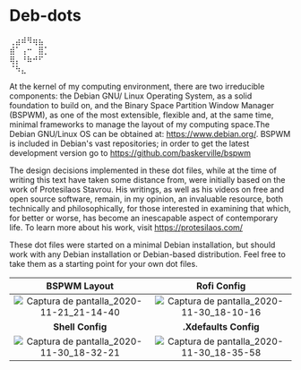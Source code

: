 # Deb-dots
⢀⣴⠾⠻⢶⣦⠀  
⣾⠁⢠⠒⠀⣿⡁  
⢿⡄⠘⠷⠚⠋⠀  
⠈⠳⣄⠀⠀⠀
   
     


At the kernel of my computing environment, there are two irreducible components: the Debian GNU/ Linux Operating System, as a solid foundation to build on, and the Binary Space Partition Window Manager (BSPWM), as one of the most extensible, flexible and, at the same time, minimal frameworks to manage the layout of my computing space.The Debian GNU/Linux OS can be obtained at: https://www.debian.org/. BSPWM is included in Debian's vast repositories; in order to get the latest development version go to https://github.com/baskerville/bspwm

  The design decisions implemented in these dot files, while at the time of writing this text have taken some distance from, were initially based on the work of Protesilaos Stavrou. His writings, as well as his videos on free and open source software, remain, in my opinion, an invaluable resource, both technically and philosophically, for those interested in examining that which, for better or worse, has become an inescapable aspect of contemporary life. To learn more about his work, visit https://protesilaos.com/
  
These dot files were started on a minimal Debian installation, but should work with any Debian installation or Debian-based distribution. Feel free to take them as a starting point for your own dot files.


 
 **BSPWM Layout** | **Rofi Config**
:-------: | :-------:
![Captura de pantalla_2020-11-21_21-14-40](https://user-images.githubusercontent.com/64110504/99892902-d733f380-2c3f-11eb-9b91-427c445be625.png) | ![Captura de pantalla_2020-11-30_18-10-16](https://user-images.githubusercontent.com/64110504/100681631-ce2adc80-3339-11eb-8225-467c989bc054.png)
 **Shell Config** | **.Xdefaults Config**
![Captura de pantalla_2020-11-30_18-32-21](https://user-images.githubusercontent.com/64110504/100681927-7640a580-333a-11eb-89d5-8a5d239f215f.png) | ![Captura de pantalla_2020-11-30_18-35-58](https://user-images.githubusercontent.com/64110504/100682137-02eb6380-333b-11eb-8eb2-5ef3b31ca358.png)
